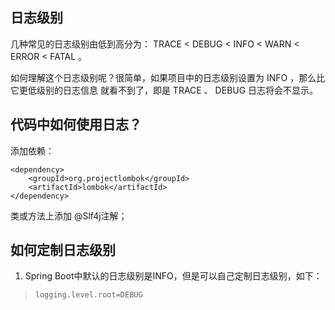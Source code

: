 ## 日志级别

几种常见的日志级别由低到高分为： TRACE < DEBUG < INFO < WARN < ERROR < FATAL 。

如何理解这个日志级别呢？很简单，如果项目中的日志级别设置为 INFO ，那么比它更低级别的日志信息 就看不到了，即是 TRACE 、 DEBUG 日志将会不显示。

## 代码中如何使用日志？

添加依赖：

```
<dependency>
    <groupId>org.projectlombok</groupId>
    <artifactId>lombok</artifactId>
</dependency>
```

类或方法上添加 @Slf4j注解；

## 如何定制日志级别

1. Spring Boot中默认的日志级别是INFO，但是可以自己定制日志级别，如下：

> ```
> logging.level.root=DEBUG
> ```

